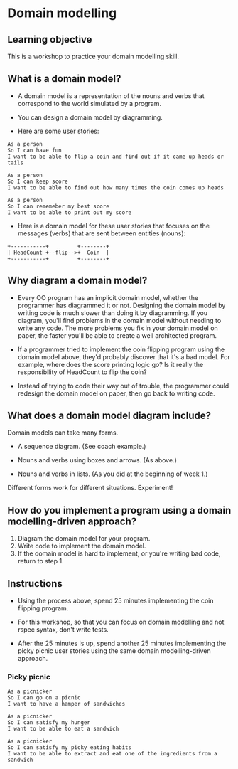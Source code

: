 # Domain modelling

## Learning objective

This is a workshop to practice your domain modelling skill.

## What is a domain model?

* A domain model is a representation of the nouns and verbs that correspond to the world simulated by a program.

* You can design a domain model by diagramming.

* Here are some user stories:

```
As a person
So I can have fun
I want to be able to flip a coin and find out if it came up heads or tails
```

```
As a person
So I can keep score
I want to be able to find out how many times the coin comes up heads
```

```
As a person
So I can rememeber my best score
I want to be able to print out my score
```

* Here is a domain model for these user stories that focuses on the messages (verbs) that are sent between entities (nouns):

```
+-----------+         +--------+
| HeadCount +--flip-->+  Coin  |
+-----------+         +--------+
```

## Why diagram a domain model?

* Every OO program has an implicit domain model, whether the programmer has diagrammed it or not.  Designing the domain model by writing code is much slower than doing it by diagramming.  If you diagram, you'll find problems in the domain model without needing to write any code.  The more problems you fix in your domain model on paper, the faster you'll be able to create a well architected program.

* If a programmer tried to implement the coin flipping program using the domain model above, they'd probably discover that it's a bad model.  For example, where does the score printing logic go? Is it really the responsibility of HeadCount to flip the coin?

* Instead of trying to code their way out of trouble, the programmer could redesign the domain model on paper, then go back to writing code.

## What does a domain model diagram include?

Domain models can take many forms.

* A sequence diagram. (See coach example.)

* Nouns and verbs using boxes and arrows. (As above.)

* Nouns and verbs in lists. (As you did at the beginning of week 1.)

Different forms work for different situations.  Experiment!

## How do you implement a program using a domain modelling-driven approach?

1. Diagram the domain model for your program.
2. Write code to implement the domain model.
3. If the domain model is hard to implement, or you're writing bad code, return to step 1.

## Instructions

* Using the process above, spend 25 minutes implementing the coin flipping program.

* For this workshop, so that you can focus on domain modelling and not rspec syntax, don't write tests.

* After the 25 minutes is up, spend another 25 minutes implementing the picky picnic user stories using the same domain modelling-driven approach.

### Picky picnic

```
As a picnicker
So I can go on a picnic
I want to have a hamper of sandwiches
```

```
As a picnicker
So I can satisfy my hunger
I want to be able to eat a sandwich
```

```
As a picnicker
So I can satisfy my picky eating habits
I want to be able to extract and eat one of the ingredients from a sandwich
```
